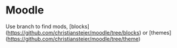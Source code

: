 # Moodle

Use branch to find mods, [blocks] (https://github.com/christiansteier/moodle/tree/blocks) or [themes] (https://github.com/christiansteier/moodle/tree/theme)
